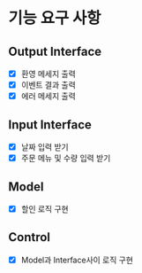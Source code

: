 # 기능 요구 사항

## Output Interface
- [x] 환영 메세지 출력
- [x] 이벤트 결과 출력
- [x] 에러 메세지 출력

## Input Interface
- [x] 날짜 입력 받기
- [x] 주문 메뉴 및 수량 입력 받기

## Model
- [x] 할인 로직 구현

## Control
- [x] Model과 Interface사이 로직 구현